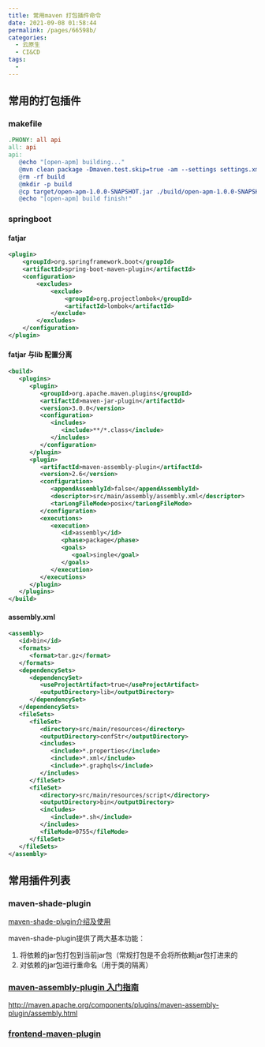 ```yaml
---
title: 常用maven 打包插件命令
date: 2021-09-08 01:58:44
permalink: /pages/66598b/
categories:
  - 云原生
  - CI&CD
tags:
  - 
---
```



## 常用的打包插件

### makefile

```makefile
.PHONY: all api
all: api
api:
   @echo "[open-apm] building..."
   @mvn clean package -Dmaven.test.skip=true -am --settings settings.xml
   @rm -rf build
   @mkdir -p build
   @cp target/open-apm-1.0.0-SNAPSHOT.jar ./build/open-apm-1.0.0-SNAPSHOT.jar
   @echo "[open-apm] build finish!"
```



### springboot 

#### fatjar

```xml
<plugin>
    <groupId>org.springframework.boot</groupId>
    <artifactId>spring-boot-maven-plugin</artifactId>
    <configuration>
        <excludes>
            <exclude>
                <groupId>org.projectlombok</groupId>
                <artifactId>lombok</artifactId>
            </exclude>
        </excludes>
    </configuration>
</plugin>
```



#### fatjar 与lib 配置分离

```xml
<build>
   <plugins>
      <plugin>
         <groupId>org.apache.maven.plugins</groupId>
         <artifactId>maven-jar-plugin</artifactId>
         <version>3.0.0</version>
         <configuration>
            <includes>
               <include>**/*.class</include>
            </includes>
         </configuration>
      </plugin>
      <plugin>
         <artifactId>maven-assembly-plugin</artifactId>
         <version>2.6</version>
         <configuration>
            <appendAssemblyId>false</appendAssemblyId>
            <descriptor>src/main/assembly/assembly.xml</descriptor>
            <tarLongFileMode>posix</tarLongFileMode>
         </configuration>
         <executions>
            <execution>
               <id>assembly</id>
               <phase>package</phase>
               <goals>
                  <goal>single</goal>
               </goals>
            </execution>
         </executions>
      </plugin>
   </plugins>
</build>
```



#### assembly.xml

```xml
<assembly>
   <id>bin</id>
   <formats>
      <format>tar.gz</format>
   </formats>
   <dependencySets>
      <dependencySet>
         <useProjectArtifact>true</useProjectArtifact>
         <outputDirectory>lib</outputDirectory>
      </dependencySet>
   </dependencySets>
   <fileSets>
      <fileSet>
         <directory>src/main/resources</directory>
         <outputDirectory>confStr</outputDirectory>
         <includes>
            <include>*.properties</include>
            <include>*.xml</include>
            <include>*.graphqls</include>
         </includes>
      </fileSet>
      <fileSet>
         <directory>src/main/resources/script</directory>
         <outputDirectory>bin</outputDirectory>
         <includes>
            <include>*.sh</include>
         </includes>
         <fileMode>0755</fileMode>
      </fileSet>
   </fileSets>
</assembly>
```



## 常用插件列表

### maven-shade-plugin

[maven-shade-plugin介绍及使用](https://blog.csdn.net/yangguosb/article/details/80619481)

maven-shade-plugin提供了两大基本功能：

1. 将依赖的jar包打包到当前jar包（常规打包是不会将所依赖jar包打进来的
2. 对依赖的jar包进行重命名（用于类的隔离）

###  [maven-assembly-plugin 入门指南](https://www.cnblogs.com/fnlingnzb-learner/p/10537228.html)

http://maven.apache.org/components/plugins/maven-assembly-plugin/assembly.html

### [frontend-maven-plugin](https://blog.csdn.net/jian876601394/article/details/104412623)

